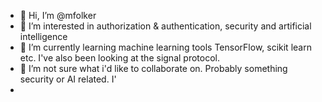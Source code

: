 - 👋 Hi, I’m @mfolker
- 👀 I’m interested in authorization & authentication, security and artificial intelligence
- 🌱 I’m currently learning machine learning tools TensorFlow, scikit learn etc. I've also been looking at the signal protocol.
- 💞️ I’m not sure what i'd like to collaborate on. Probably something security or AI related. I'
- 
<!---
mfolker/mfolker is a ✨ special ✨ repository because its `README.md` (this file) appears on your GitHub profile.
You can click the Preview link to take a look at your changes.
--->
